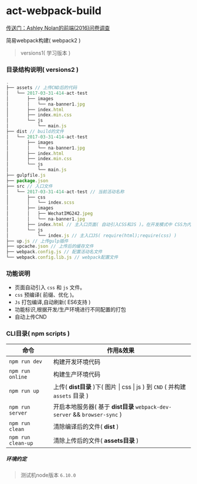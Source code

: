# act-webpack-build
[传送门：Ashley Nolan的前端(2016)问卷调查](https://ashleynolan.co.uk/blog/frontend-tooling-survey-2016-results)

简易webpack构建( webpack2 )

> versions1( 学习版本 )

### 目录结构说明( versions2 )

```javascript
.
├── assets // 上传CND后的代码
│   └── 2017-03-31-414-act-test
│       ├── images
│       │   └── na-banner1.jpg
│       ├── index.html
│       ├── index.min.css
│       └── js
│           └── main.js
├── dist // build的文件
│   └── 2017-03-31-414-act-test
│       ├── images
│       │   └── na-banner1.jpg
│       ├── index.html
│       ├── index.min.css
│       └── js
│           └── main.js
├── gulpfile.js
├── package.json
├── src // 入口文件
│   └── 2017-03-31-414-act-test // 当前活动名称
│       ├── css
│       │   └── index.scss
│       ├── images
│       │   ├── WechatIMG242.jpeg
│       │   └── na-banner1.jpg
│       ├── index.html // 主入口页面( 自动引入CSS和JS )。在开发模式中 CSS为内嵌入HTML(不是外链形式)
│       └── js
│           └── index.js // 主入口JS( require(html);require(css) )
├── up.js // 上传gulp插件
├── upcache.json // 上传后的缓存文件
├── webpack.config.js // 配置活动名文件
└── webpack.config.lib.js // webpack配置文件

```

### 功能说明

- 页面自动引入 `css` 和 `js` 文件。
- `css` 预编译( 前缀、优化 )。
- `Js` 打包编译,自动刷新( ES6支持 )
- 功能标识,根据开发/生产环境进行不同配置的打包
- 自动上传CND

### CLI目录( npm scripts )

| 命令                 | 作用&效果                                    |
| ------------------ | ---------------------------------------- |
| `npm run dev`      | 构建开发环境代码                                 |
| `npm run online`   | 构建生产环境代码                                 |
| `npm run up`       | 上传( **dist目录** )下( 图片 \| css \| js ) 到 `CND` ( 并构建 `assets` 目录 ) |
| `npm run server`   | 开启本地服务器( 基于 **dist目录** `webpack-dev-server` && `browser-sync` ) |
| `npm run clean`    | 清除编译后的文件( **dist** )                     |
| `npm run clean-up` | 清除上传后的文件( **assets目录** )                 |

##### 环境约定

>  测试机node版本 `6.10.0`
